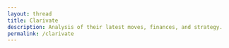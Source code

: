 ```yaml
---
layout: thread
title: Clarivate
description: Analysis of their latest moves, finances, and strategy. 
permalink: /clarivate
---
```

